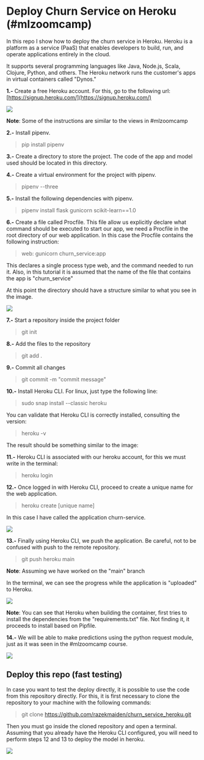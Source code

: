 # Deploy Churn Service on Heroku (#mlzoomcamp)

In this repo I show how to deploy the churn service in Heroku.  Heroku is a platform as a service (PaaS) that enables developers to build, run, and operate applications entirely in the cloud.

It supports several programming languages like Java, Node.js, Scala, Clojure, Python, and others. The Heroku network runs the customer's apps in virtual containers called "Dynos."



**1.-** Create a free Heroku account. For this, go to the following url: [https://signup.heroku.com/](https://signup.heroku.com/) 

![](heroku_images/create_free_account.png) 


**Note**: Some of the instructions are similar to the views in #mlzoomcamp


**2.-** Install pipenv.
> pip install pipenv

**3.-** Create a directory to store the project. The code of the app and model used should be located in this directory.

**4.-** Create a virtual environment for the project with pipenv.
> pipenv --three

**5.-** Install the following dependencies with pipenv.
> pipenv install flask gunicorn scikit-learn==1.0

**6.-** Create a file called Procfile. This file allow us explicitly declare what command should be executed to start our app, we need a Procfile in the root directory of our web application. In this case the Procfile contains the following instruction:
> web: gunicorn churn_service:app

This declares a single process type web, and the command needed to run it. Also, in this tutorial it is assumed that the name of the file that contains the app is "churn_service"

At this point the directory should have a structure similar to what you see in the image.

![](heroku_images/tree.png) 

**7.-** Start a repository inside the project folder
> git init

**8.-** Add the files to the repository
> git add .

**9.-** Commit all changes
> git commit -m "commit message"

**10.-** Install Heroku CLI. For linux, just type the following line:
> sudo snap install --classic heroku

You can validate that Heroku CLI is correctly installed, consulting the version:

> heroku -v

The result should be something similar to the image:

**11.-** Heroku CLI is associated with our heroku account, for this we must write in the terminal:
> heroku login

**12.-** Once logged in with Heroku CLI, proceed to create a unique name for the web application.
>heroku create [unique name]

In this case I have called the application churn-service. 

![](heroku_images/create_web_app.png) 

**13.-** Finally using Heroku CLI, we push the application. Be careful, not to be confused with push to the remote repository.
> git push heroku main

**Note**: Assuming we have worked on the "main" branch

In the terminal, we can see the progress while the application is "uploaded" to Heroku.

![](heroku_images/deploy.png)

**Note**: You can see that Heroku when building the container, first tries to install the dependencies from the "requirements.txt" file. Not finding it, it proceeds to install based on Pipfile.

**14.-** We will be able to make predictions using the python request module, just as it was seen in the #mlzoomcamp course.

![](heroku_images/testing.png) 

## Deploy this repo (fast testing)
In case you want to test the deploy directly, it is possible to use the code from this repository directly. For this, it is first necessary to clone the repository to your machine with the following commands:
> git clone https://github.com/razekmaiden/churn_service_heroku.git

Then you must go inside the cloned repository and open a terminal. Assuming that you already have the Heroku CLI configured, you will need to perform steps 12 and 13 to deploy the model in heroku.

![](heroku_images/fast_testing.png) 